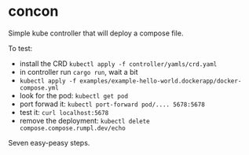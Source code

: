 # concon

Simple kube controller that will deploy a compose file.

To test:

* install the CRD `kubectl apply -f controller/yamls/crd.yaml`
* in controller run `cargo run`, wait a bit
* `kubectl apply -f examples/example-hello-world.dockerapp/docker-compose.yml`
* look for the pod: `kubectl get pod`
* port forwad it: `kubectl port-forward pod/.... 5678:5678`
* test it: `curl localhost:5678`
* remove the deployment: `kubectl delete compose.compose.rumpl.dev/echo`

Seven easy-peasy steps.
